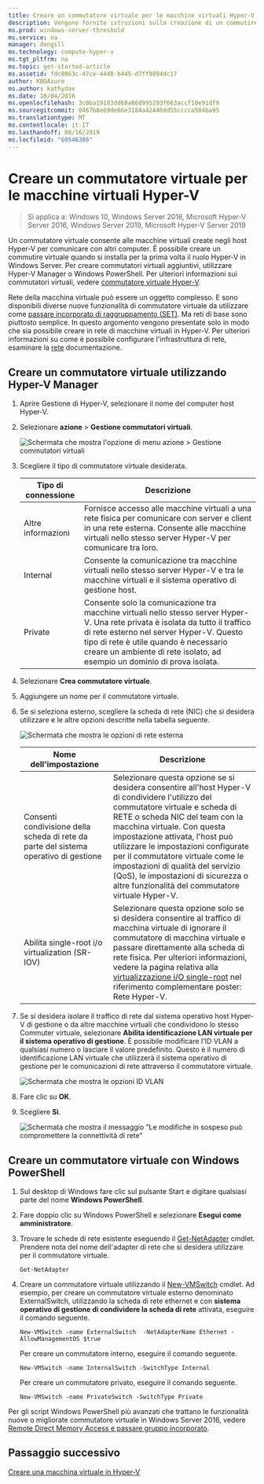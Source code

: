```yaml
---
title: Creare un commutatore virtuale per le macchine virtuali Hyper-V
description: Vengono fornite istruzioni sulla creazione di un commutire virtuale utilizzando la console di gestione di Hyper-V o Windows PowerShell
ms.prod: windows-server-threshold
ms.service: na
manager: dongill
ms.technology: compute-hyper-v
ms.tgt_pltfrm: na
ms.topic: get-started-article
ms.assetid: fdc8063c-47ce-4448-b445-d7ff9894dc17
author: KBDAzure
ms.author: kathydav
ms.date: 10/04/2016
ms.openlocfilehash: 3c0ba19183dd68a86d995293f663accf10e91df9
ms.sourcegitcommit: 0467b8e69de66e3184a42440dd55cccca584ba95
ms.translationtype: MT
ms.contentlocale: it-IT
ms.lasthandoff: 08/16/2019
ms.locfileid: "69546386"
---
```

# <a name="create-a-virtual-switch-for-hyper-v-virtual-machines"></a>Creare un commutatore virtuale per le macchine virtuali Hyper-V

>Si applica a: Windows 10, Windows Server 2016, Microsoft Hyper-V Server 2016, Windows Server 2019, Microsoft Hyper-V Server 2019
  
Un commutatore virtuale consente alle macchine virtuali create negli host Hyper-V per comunicare con altri computer. È possibile creare un commutire virtuale quando si installa per la prima volta il ruolo Hyper-V in Windows Server. Per creare commutatori virtuali aggiuntivi, utilizzare Hyper-V Manager o Windows PowerShell. Per ulteriori informazioni sui commutatori virtuali, vedere [commutatore virtuale Hyper-V](../../hyper-v-virtual-switch/Hyper-V-Virtual-Switch.md).  
  
Rete della macchina virtuale può essere un oggetto complesso. E sono disponibili diverse nuove funzionalità di commutatore virtuale da utilizzare come [passare incorporato di raggruppamento (SET)](../../hyper-v-virtual-switch/RDMA-and-Switch-Embedded-Teaming.md#switch-embedded-teaming-set). Ma reti di base sono piuttosto semplice. In questo argomento vengono presentate solo in modo che sia possibile creare in rete di macchine virtuali in Hyper-V. Per ulteriori informazioni su come è possibile configurare l'infrastruttura di rete, esaminare la [rete](../../../networking/Networking.md) documentazione.   
  
## <a name="create-a-virtual-switch-by-using-hyper-v-manager"></a>Creare un commutatore virtuale utilizzando Hyper-V Manager  
  
1.  Aprire Gestione di Hyper-V, selezionare il nome del computer host Hyper-V.  
  
2.  Selezionare **azione** > **Gestione commutatori virtuali**.  
  
    ![Schermata che mostra l'opzione di menu azione > Gestione commutatori virtuali](../media/Hyper-V-Action-VSwitchManager.png)  
  
3.  Scegliere il tipo di commutatore virtuale desiderata.  
  
    |Tipo di connessione|Descrizione|  
    |-------------------|---------------|  
    |Altre informazioni|Fornisce accesso alle macchine virtuali a una rete fisica per comunicare con server e client in una rete esterna. Consente alle macchine virtuali nello stesso server Hyper-V per comunicare tra loro.|  
    |Internal|Consente la comunicazione tra macchine virtuali nello stesso server Hyper-V e tra le macchine virtuali e il sistema operativo di gestione host.|  
    |Private|Consente solo la comunicazione tra macchine virtuali nello stesso server Hyper-V. Una rete privata è isolata da tutto il traffico di rete esterno nel server Hyper-V. Questo tipo di rete è utile quando è necessario creare un ambiente di rete isolato, ad esempio un dominio di prova isolata.|  
  
4.  Selezionare **Crea commutatore virtuale**.  
  
5.  Aggiungere un nome per il commutatore virtuale.  
  
6.  Se si seleziona esterno, scegliere la scheda di rete (NIC) che si desidera utilizzare e le altre opzioni descritte nella tabella seguente.  
  
    ![Schermata che mostra le opzioni di rete esterna](../media/Hyper-V-NewVSwitch-ExternalOptions.png)  
  
    |Nome dell'impostazione|Descrizione|  
    |----------------|---------------|  
    |Consenti condivisione della scheda di rete da parte del sistema operativo di gestione|Selezionare questa opzione se si desidera consentire all'host Hyper-V di condividere l'utilizzo del commutatore virtuale e scheda di RETE o scheda NIC del team con la macchina virtuale. Con questa impostazione attivata, l'host può utilizzare le impostazioni configurate per il commutatore virtuale come le impostazioni di qualità del servizio (QoS), le impostazioni di sicurezza o altre funzionalità del commutatore virtuale Hyper-V.|  
    |Abilita single-root i/o virtualization (SR-IOV)|Selezionare questa opzione solo se si desidera consentire al traffico di macchina virtuale di ignorare il commutatore di macchina virtuale e passare direttamente alla scheda di rete fisica. Per ulteriori informazioni, vedere la pagina relativa alla [virtualizzazione i/O single-root](https://technet.microsoft.com/library/dn641211.aspx#Sec4) nel riferimento complementare poster: Rete Hyper-V.|  
  
7.  Se si desidera isolare il traffico di rete dal sistema operativo host Hyper-V di gestione o da altre macchine virtuali che condividono lo stesso Commuter virtuale, selezionare **Abilita identificazione LAN virtuale per il sistema operativo di gestione**. È possibile modificare l'ID VLAN a qualsiasi numero o lasciare il valore predefinito. Questo è il numero di identificazione LAN virtuale che utilizzerà il sistema operativo di gestione per le comunicazioni di rete attraverso il commutatore virtuale.  
  
    ![Schermata che mostra le opzioni ID VLAN](../media/Hyper-V-NewSwitch-VLAN.png)  
  
8.  Fare clic su **OK**.  
  
9. Scegliere **Sì**.  
  
    ![Schermata che mostra il messaggio "Le modifiche in sospeso può compromettere la connettività di rete"](../media/Hyper-V-NewVSwitch-DisruptNetwork.png)  
  
## <a name="create-a-virtual-switch-by-using-windows-powershell"></a>Creare un commutatore virtuale con Windows PowerShell  
  
1.  Sul desktop di Windows fare clic sul pulsante Start e digitare qualsiasi parte del nome **Windows PowerShell**.  
  
2.  Fare doppio clic su Windows PowerShell e selezionare **Esegui come amministratore**.  
  
3.  Trovare le schede di rete esistente eseguendo il [Get-NetAdapter](https://technet.microsoft.com/library/jj130867.aspx) cmdlet. Prendere nota del nome dell'adapter di rete che si desidera utilizzare per il commutatore virtuale.  
  
    ```  
    Get-NetAdapter  
    ```  
  
4.  Creare un commutatore virtuale utilizzando il [New-VMSwitch](https://technet.microsoft.com/library/hh848455.aspx) cmdlet. Ad esempio, per creare un commutatore virtuale esterno denominato ExternalSwitch, utilizzando la scheda di rete ethernet e con **sistema operativo di gestione di condividere la scheda di rete** attivata, eseguire il comando seguente.  
  
    ```  
    New-VMSwitch -name ExternalSwitch  -NetAdapterName Ethernet -AllowManagementOS $true  
    ```  
  
    Per creare un commutatore interno, eseguire il comando seguente.  
  
    ```  
    New-VMSwitch -name InternalSwitch -SwitchType Internal  
    ```  
  
    Per creare un commutatore privato, eseguire il comando seguente.  
  
    ```  
    New-VMSwitch -name PrivateSwitch -SwitchType Private  
    ```  
  
Per gli script Windows PowerShell più avanzati che trattano le funzionalità nuove o migliorate commutatore virtuale in Windows Server 2016, vedere [Remote Direct Memory Access e passare gruppo incorporato](../../hyper-v-virtual-switch/RDMA-and-Switch-Embedded-Teaming.md).  

  
## <a name="next-step"></a>Passaggio successivo  
[Creare una macchina virtuale in Hyper-V](Create-a-virtual-machine-in-Hyper-V.md)  
  



